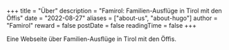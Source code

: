 +++
title = "Über"
description = "Famirol: Familien-Ausflüge in Tirol mit den Öffis"
date = "2022-08-27"
aliases = ["about-us", "about-hugo"]
author = "Famirol"
reward = false
postDate = false
readingTime = false
+++

Eine Webseite über Familien-Ausflüge in Tirol mit den Öffis.